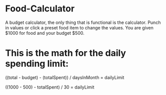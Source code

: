 # Food-Calculator

A budget calculator, the only thing that is functional is the calculator. Punch in values or click a preset food item to change the values. You are given $1000 for food and your budget $500. 

# This is the math for the daily spending limit:

((total - budget) - (totalSpent)) / daysInMonth = dailyLimit

((1000 - 500) - totalSpent) / 30 = dailyLimit
